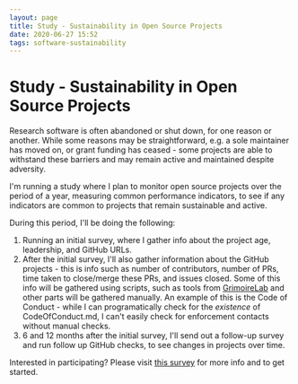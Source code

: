 ```yaml
---
layout: page
title: Study - Sustainability in Open Source Projects
date: 2020-06-27 15:52
tags: software-sustainability
---
```

# Study - Sustainability in Open Source Projects

Research software is often abandoned or shut down, for one reason or another. While some reasons may be straightforward, e.g. a sole maintainer has moved on, or grant funding has ceased - some projects are able to withstand these barriers and may remain active and maintained despite adversity.

I'm running a study where I plan to monitor open source projects over the period of a year, measuring common performance indicators, to see if any indicators are common to projects that remain sustainable and active.

During this period, I'll be doing the following:

1. Running an initial survey, where I gather info about the project age, leadership, and GitHub URLs.
2. After the initial survey, I'll also gather information about the GitHub projects - this is info such as number of contributors, number of PRs, time taken to close/merge these PRs, and issues closed. Some of this info will be gathered using scripts, such as tools from [GrimoireLab](https://chaoss.github.io/grimoirelab/) and other parts will be gathered manually. An example of this is the Code of Conduct - while I can programatically check for the _existence_ of CodeOfConduct.md, I can't easily check for enforcement contacts without manual checks.
3. 6 and 12 months after the initial survey, I'll send out a follow-up survey and run follow up GitHub checks, to see changes in projects over time.

Interested in participating? Please visit [this survey](https://apps.mhs.manchester.ac.uk/surveys//TakeSurvey.aspx?SurveyID=OSSSustainability) for more info and to get started.
